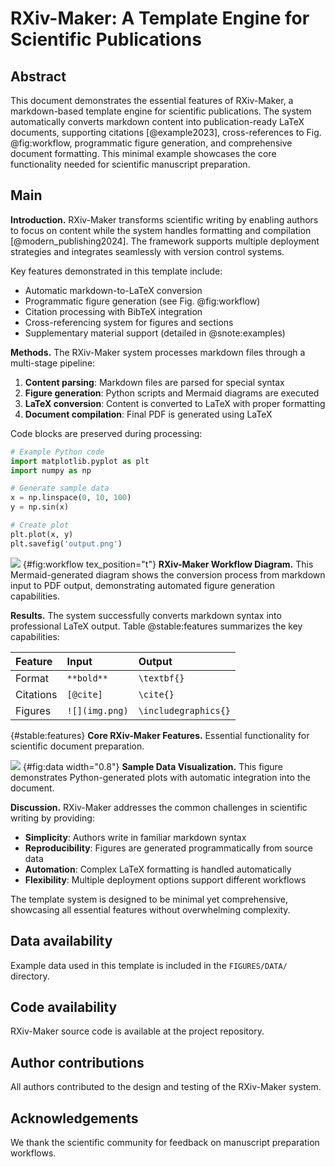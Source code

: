 # RXiv-Maker: A Template Engine for Scientific Publications
<!-- note that this title is not rendered in the PDF, rather the one in the YAML metadata is used -->

## Abstract

This document demonstrates the essential features of RXiv-Maker, a markdown-based template engine for scientific publications. The system automatically converts markdown content into publication-ready LaTeX documents, supporting citations [@example2023], cross-references to Fig. @fig:workflow, programmatic figure generation, and comprehensive document formatting. This minimal example showcases the core functionality needed for scientific manuscript preparation.

## Main

**Introduction.** RXiv-Maker transforms scientific writing by enabling authors to focus on content while the system handles formatting and compilation [@modern_publishing2024]. The framework supports multiple deployment strategies and integrates seamlessly with version control systems.

Key features demonstrated in this template include:
- Automatic markdown-to-LaTeX conversion
- Programmatic figure generation (see Fig. @fig:workflow)
- Citation processing with BibTeX integration
- Cross-referencing system for figures and sections
- Supplementary material support (detailed in @snote:examples)

**Methods.** The RXiv-Maker system processes markdown files through a multi-stage pipeline:

1. **Content parsing**: Markdown files are parsed for special syntax
2. **Figure generation**: Python scripts and Mermaid diagrams are executed
3. **LaTeX conversion**: Content is converted to LaTeX with proper formatting
4. **Document compilation**: Final PDF is generated using LaTeX

Code blocks are preserved during processing:

```python
# Example Python code
import matplotlib.pyplot as plt
import numpy as np

# Generate sample data
x = np.linspace(0, 10, 100)
y = np.sin(x)

# Create plot
plt.plot(x, y)
plt.savefig('output.png')
```

![](FIGURES/workflow.svg)
{#fig:workflow tex_position="t"} **RXiv-Maker Workflow Diagram.** This Mermaid-generated diagram shows the conversion process from markdown input to PDF output, demonstrating automated figure generation capabilities.

**Results.** The system successfully converts markdown syntax into professional LaTeX output. Table @stable:features summarizes the key capabilities:

| Feature | Input | Output |
|:-------|:------|:-------|
| Format | `**bold**` | `\textbf{}` |
| Citations | `[@cite]` | `\cite{}` |
| Figures | `![](img.png)` | `\includegraphics{}` |

{#stable:features} **Core RXiv-Maker Features.** Essential functionality for scientific document preparation.

![](FIGURES/sample_plot.png)
{#fig:data width="0.8"} **Sample Data Visualization.** This figure demonstrates Python-generated plots with automatic integration into the document.

**Discussion.** RXiv-Maker addresses the common challenges in scientific writing by providing:
- **Simplicity**: Authors write in familiar markdown syntax
- **Reproducibility**: Figures are generated programmatically from source data
- **Automation**: Complex LaTeX formatting is handled automatically
- **Flexibility**: Multiple deployment options support different workflows

The template system is designed to be minimal yet comprehensive, showcasing all essential features without overwhelming complexity.

## Data availability

Example data used in this template is included in the `FIGURES/DATA/` directory.

## Code availability

RXiv-Maker source code is available at the project repository.

## Author contributions

All authors contributed to the design and testing of the RXiv-Maker system.

## Acknowledgements

We thank the scientific community for feedback on manuscript preparation workflows.